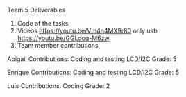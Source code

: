 Team 5
Deliverables
1. Code of the tasks
2. Videos 
    https://youtu.be/Vm4n4MX9r80
    only usb https://youtu.be/GGLooq-M6zw
3. Team member contributions

Abigail
Contributions: Coding and testing LCD/I2C
Grade: 5

Enrique
Contributions: Coding and testing LCD/I2C
Grade: 5

Luis
Contributions: Coding
Grade: 2
